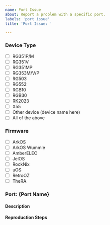 ```yaml
---
name: Port Issue
about: Report a problem with a specific port.
labels: 'port issue'
title: 'Port Issue: '

---
```

<!--
Remember to upload any log.txt files you have!
-->
### Device Type
<!--
The device(s) you were using when you encountered the problem. Check all that apply or if the problem occurs on all devices, check "all of the above".
-->
* [ ] RG351P/M
* [ ] RG351V
* [ ] RG351MP
* [ ] RG353M/V/P
* [ ] RG503
* [ ] RG552
* [ ] RGB10
* [ ] RGB30
* [ ] RK2023
* [ ] X55
* [ ] Other device (device name here)
* [ ] All of the above

### Firmware
<!--
The firmware you were using when you encountered the problem. If known, add version info.
-->
* [ ] ArkOS
* [ ] ArkOS Wummle
* [ ] AmberELEC
* [ ] JelOS
* [ ] RockNix
* [ ] uOS
* [ ] RetroOZ
* [ ] TheRA

### Port: {Port Name}

#### Description
<!--
Describe the problem you encountered.
-->

#### Reproduction Steps
<!--
List steps to reproduce the problem.
-->

